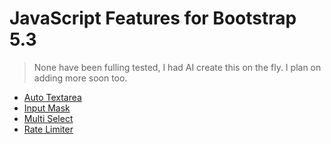 # JavaScript Features for Bootstrap 5.3

> None have been fulling tested, I had AI create this on the fly. I plan on adding more soon too.

 - <a href="AutoTextarea/Example.html">Auto Textarea</a>
 - <a href="InputMask/Example.html">Input Mask</a>
 - <a href="MultiSelect/Example.html">Multi Select</a>
 - <a href="RateLimiter/Example.html">Rate Limiter</a>